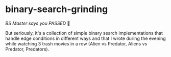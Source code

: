 # binary-search-grinding

_BS Master says you PASSED_ 🎉

But seriously, it's a collection of simple binary search implementations that handle edge conditions in different ways and that I wrote during the evening while watching 3 trash movies in a row (Alien vs Predator, Aliens vs Predator, Predators).
